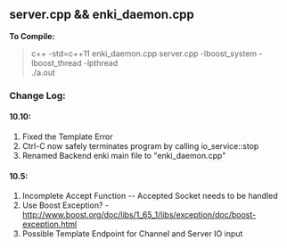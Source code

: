 ## server.cpp && enki_daemon.cpp

**To Compile:**
> c++ -std=c++11 enki_daemon.cpp server.cpp -lboost_system -lboost_thread -lpthread </br>
> ./a.out

### Change Log:

#### 10.10:
1. Fixed the Template Error
2. Ctrl-C now safely terminates program by calling io_service::stop
3. Renamed Backend enki main file to "enki_daemon.cpp"

#### 10.5:
1. Incomplete Accept Function -- Accepted Socket needs to be handled
2. Use Boost Exception? - http://www.boost.org/doc/libs/1_65_1/libs/exception/doc/boost-exception.html
3. Possible Template Endpoint for Channel and Server IO input
